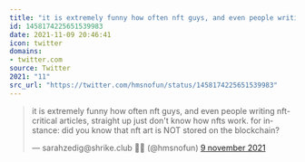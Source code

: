 ```yaml
---
title: "it is extremely funny how often nft guys, and even people writing nft-critical articles, straight up..."
id: 1458174225651539983
date: 2021-11-09 20:46:41
icon: twitter
domains:
- twitter.com
source: Twitter
2021: "11"
src_url: "https://twitter.com/hmsnofun/status/1458174225651539983"
---
```

<blockquote class="twitter-tweet" data-lang="nl" data-dnt="true"><p lang="en" dir="ltr">it is extremely funny how often nft guys, and even people writing nft-critical articles, straight up just don&#39;t know how nfts work. for instance: did you know that nft art is NOT stored on the blockchain?</p>&mdash; sarahzedig@shrike.club 🍉🐐 (@hmsnofun) <a href="https://twitter.com/hmsnofun/status/1458174225651539983?ref_src=twsrc%5Etfw">9 november 2021</a></blockquote>
<script async src="https://platform.twitter.com/widgets.js" charset="utf-8"></script>

